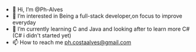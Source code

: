 - 👋 Hi, I’m @Ph-Alves
- 👀 I’m interested in Being a full-stack developer,on focus to improve everyday
- 🌱 I’m currently learning C and Java and looking after to learn more C# (C# i didn't started yet)
- 📫 How to reach me ph.costaalves@gmail.com
